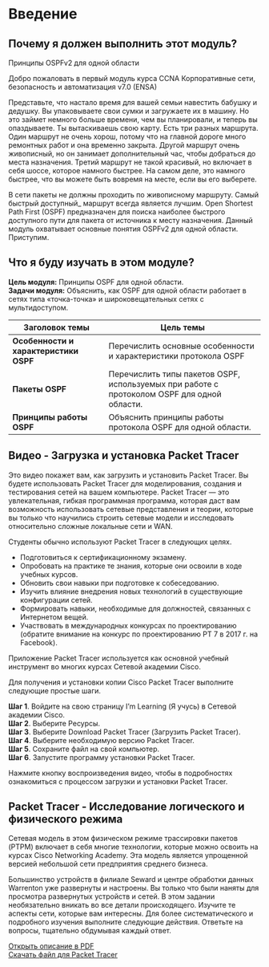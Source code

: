 # Введение

<!-- 1.0.1 -->
## Почему я должен выполнить этот модуль?
Принципы OSPFv2 для одной области

Добро пожаловать в первый модуль курса CCNA Корпоративные сети, безопасность и автоматизация v7.0 (ENSA)

Представьте, что настало время для вашей семьи навестить бабушку и дедушку. Вы упаковываете свои сумки и загружаете их в машину. Но это займет немного больше времени, чем вы планировали, и теперь вы опаздываете. Ты вытаскиваешь свою карту. Есть три разных маршрута. Один маршрут не очень хорош, потому что на главной дороге много ремонтных работ и она временно закрыта. Другой маршрут очень живописный, но он занимает дополнительный час, чтобы добраться до места назначения. Третий маршрут не такой красивый, но включает в себя шоссе, которое намного быстрее. На самом деле, это намного быстрее, что вы можете быть вовремя на месте, если вы его выберете.

В сети пакеты не должны проходить по живописному маршруту. Самый быстрый доступный_ маршрут всегда является лучшим. Open Shortest Path First (OSPF) предназначен для поиска наиболее быстрого доступного пути для пакета от источника к месту назначения. Данный модуль охватывает основные понятия OSPFv2 для одной области. Приступим.

<!-- 1.0.2 -->
## Что я буду изучать в этом модуле?
**Цель модуля:** Принципы OSPF для одной области.  
**Задачи модуля:** Объяснить, как OSPF для одной области работает в сетях типа «точка-точка» и широковещательных сетях с мультидоступом.  

**Заголовок темы** | **Цель темы**
-------------------|--------------
**Особенности и характеристики OSPF** | Перечислить основные особенности и характеристики протокола OSPF
**Пакеты OSPF** | Перечислить типы пакетов OSPF, используемых при работе с протоколом OSPF для одной области.
**Принципы работы OSPF** | Объяснить принципы работы протокола OSPF для одной области.

<!-- 1.0.3 -->
## Видео - Загрузка и установка Packet Tracer
Это видео покажет вам, как загрузить и установить Packet Tracer. Вы будете использовать Packet Tracer для моделирования, создания и тестирования сетей на вашем компьютере. Packet Tracer — это увлекательная, гибкая программная программа, которая даст вам возможность использовать сетевые представления и теории, которые вы только что научились строить сетевые модели и исследовать относительно сложные локальные сети и WAN.

Студенты обычно используют Packet Tracer в следующих целях.
- Подготовиться к сертификационному экзамену.
- Опробовать на практике те знания, которые они освоили в ходе учебных курсов.
- Обновить свои навыки при подготовке к собеседованию.
- Изучить влияние внедрения новых технологий в существующие конфигурации сетей.
- Формировать навыки, необходимые для должностей, связанных с Интернетом вещей.
- Участвовать в международных конкурсах по проектированию (обратите внимание на конкурс по проектированию PT 7 в 2017 г. на Facebook).

Приложение Packet Tracer используется как основной учебный инструмент во многих курсах Сетевой академии Cisco.

Для получения и установки копии Cisco Packet Tracer выполните следующие простые шаги.

**Шаг 1**. Войдите на свою страницу I’m Learning (Я учусь) в Сетевой академии Cisco.  
**Шаг 2**. Выберите Ресурсы.  
**Шаг 3**. Выберите Download Packet Tracer (Загрузить Packet Tracer).  
**Шаг 4**. Выберите необходимую версию Packet Tracer.  
**Шаг 5**. Сохраните файл на свой компьютер.  
**Шаг 6**. Запустите программу установки Packet Tracer.   

Нажмите кнопку воспроизведения видео, чтобы в подробностях ознакомиться с процессом загрузки и установки Packet Tracer.

<!-- Тут надо вставить видео, но пока нет -->

<!-- 1.0.5 -->
## Packet Tracer - Исследование логического и физического режима
Сетевая модель в этом физическом режиме трассировки пакетов (PTPM) включает в себя многие технологии, которые можно освоить на курсах Cisco Networking Academy. Эта модель является упрощенной версией небольшой сети предприятия среднего бизнеса.

Большинство устройств в филиале Seward и центре обработки данных Warrenton уже развернуты и настроены. Вы только что были наняты для просмотра развернутых устройств и сетей. В этом задании необязательно вникать во все детали происходящего. Изучите те аспекты сети, которые вам интересны. Для более систематического и подробного изучения выполните следующие действия. Ответьте на вопросы, тщательно обдумывая каждый ответ.

[Открыть описание в PDF](./assets/1.0.5-packet-tracer---logical-and-physical-mode-exploration_ru-RU.pdf)  
[Скачать файл для Packet Tracer](./assets/1.0.5-packet-tracer---logical-and-physical-mode-exploration_ru-RU.pka)